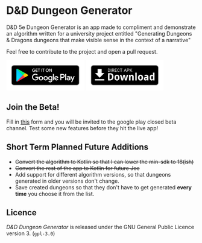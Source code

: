 # D&D Dungeon Generator

D&D 5e Dungeon Generator is an app made to compliment and demonstrate an algorithm written for a university project entitled "Generating Dungeons & Dragons dungeons that make visible sense in the context of a narrative"

Feel free to contribute to the project and open a pull request.

[<img src="art/google-play-icon.png"
      alt="Download from Google Play"
      height="80">](https://play.google.com/store/apps/details?id=com.joeshuff.dddungeongenerator) 
       [<img src="art/direct-apk-download.png"
      alt="Direct download"
      height="80">](https://github.com/joeShuff/Dungeon-Generator/releases)
      
## Join the Beta!
Fill in [this](https://forms.gle/ZFK9Qib1Ya3yKR1w6) form and you will be invited to the google play closed beta channel. Test some new features before they hit the live app!

## Short Term Planned Future Additions      
- ~~Convert the algorithm to Kotlin so that I can lower the min-sdk to 18(ish)~~
- ~~Convert the rest of the app to Kotlin for future Joe~~
- Add support for different algorithm versions, so that dungeons generated in older versions don't change.
- Save created dungeons so that they don't have to get generated **every time** you choose it from the list.

## Licence
_D&D Dungeon Generator_ is released under the GNU General Public Licence version 3. (`gpl-3.0`)
